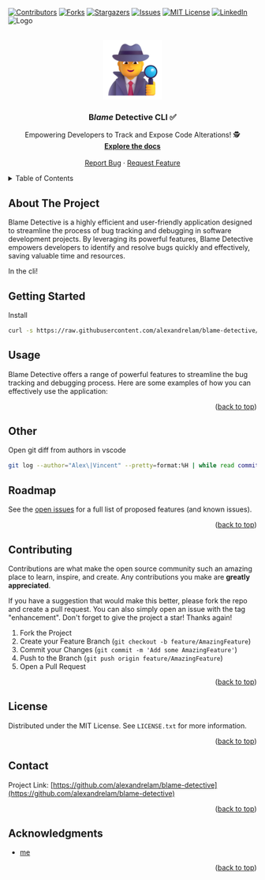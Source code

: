 <!-- Improved compatibility of back to top link: See: https://github.com/othneildrew/Best-README-Template/pull/73 -->

<a name="readme-top"></a>

<!--
*** Thanks for checking out the Best-README-Template. If you have a suggestion
*** that would make this better, please fork the repo and create a pull request
*** or simply open an issue with the tag "enhancement".
*** Don't forget to give the project a star!
*** Thanks again! Now go create something AMAZING! :D
-->

<!-- PROJECT SHIELDS -->
<!--
*** I'm using markdown "reference style" links for readability.
*** Reference links are enclosed in brackets [ ] instead of parentheses ( ).
*** See the bottom of this document for the declaration of the reference variables
*** for contributors-url, forks-url, etc. This is an optional, concise syntax you may use.
*** https://www.markdownguide.org/basic-syntax/#reference-style-links
-->

[![Contributors][contributors-shield]][contributors-url]
[![Forks][forks-shield]][forks-url]
[![Stargazers][stars-shield]][stars-url]
[![Issues][issues-shield]][issues-url]
[![MIT License][license-shield]][license-url]
[![LinkedIn][linkedin-shield]][linkedin-url]
<img src="https://github.com/alexandrelam/blame-detective/assets/25727549/79fa934c-66a9-4f62-a277-01a02fc2bd44" alt="Logo" height="35">

<!-- PROJECT LOGO -->
<br />
<div align="center">
  <a href="https://github.com/alexandrelam/blame-detective">
    <img src="public/detective.png" alt="Logo" width="120" height="120">
  </a>

<h3 align="center">B<i>lame</i> Detective CLI ✅</h3>

  <p align="center">
    Empowering Developers to Track and Expose Code Alterations! 🕵️
    <br />
    <a href="https://github.com/alexandrelam/blame-detective"><strong>Explore the docs </strong></a>
    <br />
    <br />
    <a href="https://github.com/alexandrelam/blame-detective/issues">Report Bug</a>
    ·
    <a href="https://github.com/alexandrelam/blame-detective/issues">Request Feature</a>
  </p>
</div>

<!-- TABLE OF CONTENTS -->
<details>
  <summary>Table of Contents</summary>
  <ol>
    <li>
      <a href="#about-the-project">About The Project</a>
      <ul>
        <li><a href="#built-with">Built With</a></li>
      </ul>
    </li>
    <li>
      <a href="#getting-started">Getting Started</a>
      <ul>
        <li><a href="#prerequisites">Prerequisites</a></li>
        <li><a href="#installation">Installation</a></li>
      </ul>
    </li>
    <li><a href="#usage">Usage</a></li>
    <li><a href="#roadmap">Roadmap</a></li>
    <li><a href="#contributing">Contributing</a></li>
    <li><a href="#license">License</a></li>
    <li><a href="#contact">Contact</a></li>
    <li><a href="#acknowledgments">Acknowledgments</a></li>
  </ol>
</details>

<!-- ABOUT THE PROJECT -->

## About The Project

Blame Detective is a highly efficient and user-friendly application designed to streamline the process of bug tracking and debugging in software development projects. By leveraging its powerful features, Blame Detective empowers developers to identify and resolve bugs quickly and effectively, saving valuable time and resources.

In the cli!


<!-- GETTING STARTED -->

## Getting Started

Install

```sh
curl -s https://raw.githubusercontent.com/alexandrelam/blame-detective/main/install.sh | bash
```

## Usage

Blame Detective offers a range of powerful features to streamline the bug tracking and debugging process. Here are some examples of how you can effectively use the application:

<p align="right">(<a href="#readme-top">back to top</a>)</p>

<!-- ROADMAP -->

## Other

Open git diff from authors in vscode

```sh
git log --author="Alex\|Vincent" --pretty=format:%H | while read commit_hash; do git show "$commit_hash"; done | code -c "set ft=diff" -
```

## Roadmap


See the [open issues](https://github.com/alexandrelam/blame-detective/issues) for a full list of proposed features (and known issues).

<p align="right">(<a href="#readme-top">back to top</a>)</p>

<!-- CONTRIBUTING -->

## Contributing

Contributions are what make the open source community such an amazing place to learn, inspire, and create. Any contributions you make are **greatly appreciated**.

If you have a suggestion that would make this better, please fork the repo and create a pull request. You can also simply open an issue with the tag "enhancement".
Don't forget to give the project a star! Thanks again!

1. Fork the Project
2. Create your Feature Branch (`git checkout -b feature/AmazingFeature`)
3. Commit your Changes (`git commit -m 'Add some AmazingFeature'`)
4. Push to the Branch (`git push origin feature/AmazingFeature`)
5. Open a Pull Request

<p align="right">(<a href="#readme-top">back to top</a>)</p>

<!-- LICENSE -->

## License

Distributed under the MIT License. See `LICENSE.txt` for more information.

<p align="right">(<a href="#readme-top">back to top</a>)</p>

<!-- CONTACT -->

## Contact

Project Link: [https://github.com/alexandrelam/blame-detective](https://github.com/alexandrelam/blame-detective)

<p align="right">(<a href="#readme-top">back to top</a>)</p>

<!-- ACKNOWLEDGMENTS -->

## Acknowledgments

- [me](https://github.com/alexandrelam/blame-detective)

<p align="right">(<a href="#readme-top">back to top</a>)</p>

<!-- MARKDOWN LINKS & IMAGES -->
<!-- https://www.markdownguide.org/basic-syntax/#reference-style-links -->

[contributors-shield]: https://img.shields.io/github/contributors/alexandrelam/blame-detective.svg?style=for-the-badge
[contributors-url]: https://github.com/alexandrelam/blame-detective/graphs/contributors
[forks-shield]: https://img.shields.io/github/forks/alexandrelam/blame-detective.svg?style=for-the-badge
[forks-url]: https://github.com/alexandrelam/blame-detective/network/members
[stars-shield]: https://img.shields.io/github/stars/alexandrelam/blame-detective.svg?style=for-the-badge
[stars-url]: https://github.com/alexandrelam/blame-detective/stargazers
[issues-shield]: https://img.shields.io/github/issues/alexandrelam/blame-detective.svg?style=for-the-badge
[issues-url]: https://github.com/alexandrelam/blame-detective/issues
[license-shield]: https://img.shields.io/github/license/alexandrelam/blame-detective.svg?style=for-the-badge
[license-url]: https://github.com/alexandrelam/blame-detective/blob/master/LICENSE.txt
[linkedin-shield]: https://img.shields.io/badge/-LinkedIn-black.svg?style=for-the-badge&logo=linkedin&colorB=555
[linkedin-url]: https://www.linkedin.com/in/alexandre-lam-74787b191/
[React.js]: https://img.shields.io/badge/React-20232A?style=for-the-badge&logo=react&logoColor=61DAFB
[React-url]: https://reactjs.org/
